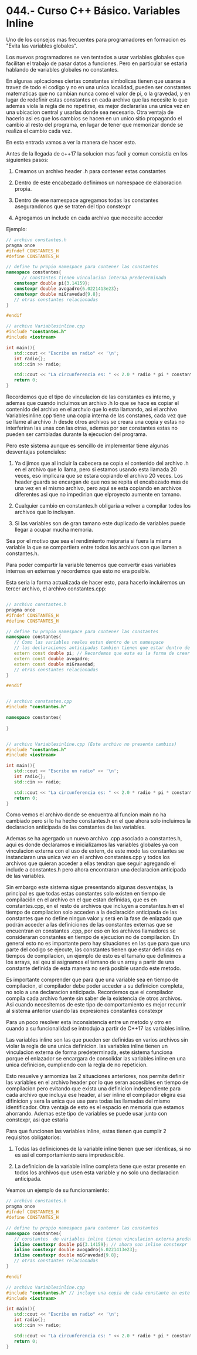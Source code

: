044.- Curso C++ Básico. Variables Inline
===

Uno de los consejos mas frecuentes para programadores en formacion es "Evita las variables globales".

Los nuevos programadores se ven tentados a usar variables globales que facilitan el trabajo de pasar datos a funciones. Pero en particular se estaria hablando de variables globales no constantes.

En algunas aplcaciones ciertas constantes simbolicas tienen que usarse a travez de todo el codigo y no en una unica localidad, pueden ser constantes matematicas que no cambian nunca como el valor de pi, o la gravedad, y en lugar de redefinir estas constantes en cada archivo que las necesite lo que ademas viola la regla de no repetirse, es mejor declararlas una unica vez en una ubicacion central y usarlas donde sea necesario. Otra ventaja de hacerlo asi es que los cambios se hacen en un unico sitio propagando el cambio al resto del programa, en lugar de tener que memorizar donde se realiza el cambio cada vez. 

En esta entrada vamos a ver la manera de hacer esto.

Antes de la llegada de c++17 la solucion mas facil y comun consistia en los siguientes pasos:

1) Creamos un archivo header .h para contener estas constantes

2) Dentro de este encabezado definimos un namespace de elaboracion propia.

3) Dentro de ese namespace agregamos todas las constantes asegurandonos que se traten del tipo constexpr

4) Agregamos un include en cada archivo que necesite acceder 

Ejemplo:

```cpp
// archivo constantes.h
pragma once
#ifndef CONSTANTES_H
#define CONSTANTES_H

// define tu propio namespace para contener las constantes 
namespace constantes{
      // constantes tienen vinculacion interna predeterminada
   constexpr double pi{3.14159};
   constexpr double avogadro{6.0221413e23};
   constexpr double miGravedad{9.8};
   // otras constantes relacionadas
}

#endif

// archivo Variablesinline.cpp
#include "constantes.h"
#include <iostream>

int main(){
   std::cout << "Escribe un radio" << '\n';
   int radio{};
   std::cin >> radio;

   std::cout << "La circunferencia es: " << 2.0 * radio * pi * constantes::pi << '\n';
   return 0;
}

```

Recordemos que el tipo de vinculacion de las constantes es interno, y ademas que cuando incluimos un archivo .h lo que se hace es copiar el contenido del archivo en el archvio que lo esta llamando, asi el archivo Variablesinline.cpp tiene una copia interna de las constanes, cada vez que se llame al archivo .h desde otros archivos se creara una copia y estas no interferiran las unas con las otras, ademas por ser constantes estas no pueden ser cambiadas durante la ejecucion del programa.

Pero este sistema aunque es sencillo de implementar tiene algunas desventajas potenciales:

1) Ya dijimos que al incluir la cabecera se copia el contenido del archivo .h en el archivo que lo llama, pero si estamos usando esta llamada 20 veces, eso implicara que se estara copiando el archivo 20 veces. Los header guards se encargan de que nos se repita el encabezado mas de una vez en el mismo archivo, pero aqui se esta copiando en archivos diferentes asi que no impedirian que elproyecto aumente en tamano.

2) Cualquier cambio en constantes.h obligaria a volver a compilar todos los archivos que lo incluyan.

3) Si las variables son de gran tamano este duplicado de variables puede llegar a ocupar mucha memoria.

Sea por el motivo que sea el rendimiento mejoraria si fuera la misma variable la que se compartiera entre todos los archivos con que llamen a constantes.h.

Para poder compartir la variable tenemos que convertir esas variables internas en externas y recordemos que esto no era posible.

Esta seria la forma actualizada de hacer esto, para hacerlo incluiremos un tercer archivo, el archivo constantes.cpp:
```cpp

// archivo constantes.h
pragma once
#ifndef CONSTANTES_H
#define CONSTANTES_H

// define tu propio namespace para contener las constantes 
namespace constantes{
   // Como las variables reales estan dentro de un namespace 
   // las declaraciones anticipadas tambien tienen que estar dentro de un namespace
   extern const double pi; // Recordemos que esta es la forma de crear una declaracion anticipada de variable.
   extern const double avogadro;
   extern const double miGravedad;
   // otras constantes relacionadas
}

#endif


// archivo constantes.cpp
#include "constantes.h"

namespace constantes{
       
}


// archivo Variablesinline.cpp (Este archivo no presenta cambios)
#include "constantes.h"
#include <iostream>

int main(){
   std::cout << "Escribe un radio" << '\n';
   int radio{};
   std::cin >> radio;

   std::cout << "La circunferencia es: " << 2.0 * radio * pi * constantes::pi << '\n';
   return 0;
}
```

Como vemos el archivo donde se encuentra al funcion main no ha cambiado pero si lo ha hecho constantes.h en el que ahora solo incluimos la declaracion anticipada de las constantes de las variables.

Ademas se ha agergado un nuevo archivo .cpp asociado a constantes.h, aqui es donde declaramos e inicializamos las variables globales ya con vinculacion externa con el uso de extern, de este modo las constantes se instanciaran una unica vez en el archivo constantes.cpp y todos los archivos que quieran acceder a ellas tendran que seguir agregando el include a constantes.h pero ahora encontraran una declaracion anticipada de las variables.

Sin embargo este sistema sigue presentando algunas desventajas, la principal es que todas estas constantes solo existen en tiempo de compilación en el archivo en el que estan definidas, que es en constantes.cpp, en el resto de archivos que incluyen a constantes.h en el tiempo de compilacion solo acceden a la declaración anticipada de las constantes que no define ningun valor y será en la fase de enlazado que podrán acceder a las definiciones de las constantes externas que se encuentran en constantes .cpp, por eso en los archivos llamadores se consideraran constantes en tiempo de ejecucion no de compilacion. En general esto no es importante pero hay situaciones en las que para que una parte del codigo se ejecute, las constantes tienen que estar definidas en tiempos de compilacion, un ejemplo de esto es el tamaño que definimos a los arrays, asi qeu si asignamos el tamano de un array a partir de una constante definida de esta manera no serà posible usando este metodo.   

Es importante comprender que para que una variable sea en tiempo de compilacion, el compilador debe poder acceder a su definicion completa, no solo a una declaracion anticipada. Recordemos que el compilador compila cada archivo fuente sin saber de la existencia de otros archivos. Asi cuando necesitemos de este tipo de comportamiento es mejor recurrir al sistema anterior usando las expresiones constantes constexpr  

Para un poco resolver esta inconsistencia entre un metodo y otro en cuando a su funcionalidad se introdujo a partir de C++17 las variables inline.

Las variables inline son las que pueden ser definidas en varios archivos sin violar la regla de una unica definicion.
las variables inline tienen un vinculacion externa de forma predeterminada, este sistema funciona porque el enlazador se encargara de consolidar las variables inline en una unica definicion, cumpliendo con la regla de no repeticion.

Esto resuelve y armomiza las 2 situaciones anteriores, nos permite definir las variables en el archivo header por lo que seran accesibles en tiempo de compilacion pero evitando que exista una definicion independiente para cada archivo que incluya ese header, al ser inline el compilador eligira esa difinicion y sera la unica que use para todas las llamadas del mismo identificador. Otra ventaja de esto es el espacio en memoria que estamos ahorrando. Ademas este tipo de variables se puede usar junto con constexpr, asi que estaria  

Para que funcionen las variables inline, estas tienen que cumplir 2 requisitos obligatorios:
1) Todas las definiciones de la variable inline tienen que ser identicas, si no es asi el comportamiento sera impredescible.

2) La definicion de la variable inline completa tiene que estar presente en todos los archivos que usen esta variable y no solo una declaracion anticipada.

Veamos un ejemplo de su funcionamiento:
```cpp
// archivo constantes.h
pragma once
#ifndef CONSTANTES_H
#define CONSTANTES_H

// define tu propio namespace para contener las constantes 
namespace constantes{
   // constantes  de variables inline tienen vinculacion externa predeterminada
   inline constexpr double pi{3.14159}; // ahora son inline constexpr
   inline constexpr double avogadro{6.0221413e23};
   inline constexpr double miGravedad{9.8};
   // otras constantes relacionadas
}

#endif

// archivo Variablesinline.cpp
#include "constantes.h" // incluye una copia de cada constante en este archivo
#include <iostream>

int main(){
   std::cout << "Escribe un radio" << '\n';
   int radio{};
   std::cin >> radio;

   std::cout << "La circunferencia es: " << 2.0 * radio * pi * constantes::pi << '\n';
   return 0;
}



```

